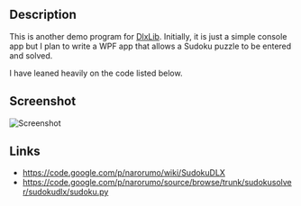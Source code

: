 
## Description

This is another demo program for [DlxLib](https://github.com/taylorjg/DlxLib).
Initially, it is just a simple console app but I plan to write a WPF app
that allows a Sudoku puzzle to be entered and solved.

I have leaned heavily on the code listed below.

## Screenshot

![Screenshot](https://raw.github.com/taylorjg/SudokuDlx/master/Images/Screenshot.png)

## Links

* https://code.google.com/p/narorumo/wiki/SudokuDLX
* https://code.google.com/p/narorumo/source/browse/trunk/sudokusolver/sudokudlx/sudoku.py
